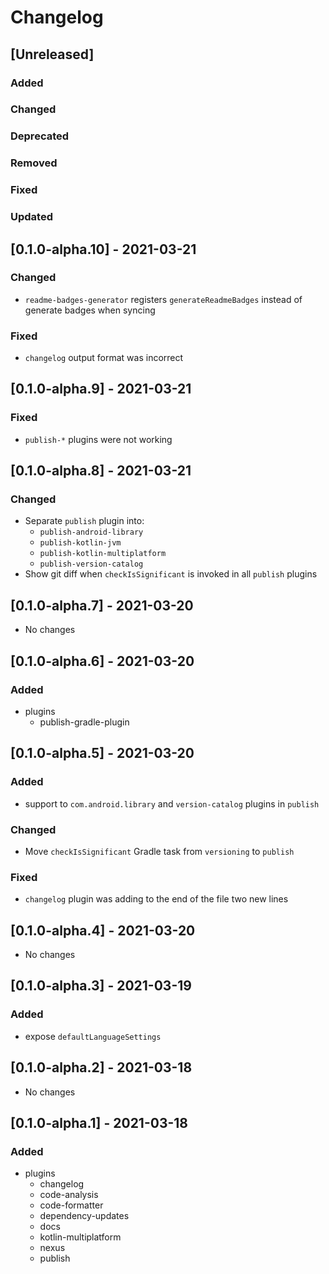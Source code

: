 # Changelog

## [Unreleased]

### Added

### Changed

### Deprecated

### Removed

### Fixed

### Updated


## [0.1.0-alpha.10] - 2021-03-21

### Changed
- `readme-badges-generator` registers `generateReadmeBadges` instead of generate badges when syncing

### Fixed
- `changelog` output format was incorrect

## [0.1.0-alpha.9] - 2021-03-21

### Fixed
- `publish-*` plugins were not working

## [0.1.0-alpha.8] - 2021-03-21

### Changed
- Separate `publish` plugin into:
    - `publish-android-library` 
    - `publish-kotlin-jvm` 
    - `publish-kotlin-multiplatform` 
    - `publish-version-catalog` 
- Show git diff when `checkIsSignificant` is invoked in all `publish` plugins

## [0.1.0-alpha.7] - 2021-03-20

- No changes

## [0.1.0-alpha.6] - 2021-03-20

### Added
- plugins
    - publish-gradle-plugin

## [0.1.0-alpha.5] - 2021-03-20

### Added
- support to `com.android.library` and `version-catalog` plugins in `publish`

### Changed
- Move `checkIsSignificant` Gradle task from `versioning` to `publish`

### Fixed
- `changelog` plugin was adding to the end of the file two new lines

## [0.1.0-alpha.4] - 2021-03-20

- No changes

## [0.1.0-alpha.3] - 2021-03-19

### Added
- expose `defaultLanguageSettings`

## [0.1.0-alpha.2] - 2021-03-18

- No changes

## [0.1.0-alpha.1] - 2021-03-18

### Added
- plugins
    - changelog
    - code-analysis
    - code-formatter
    - dependency-updates
    - docs
    - kotlin-multiplatform
    - nexus
    - publish